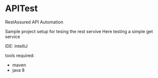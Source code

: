 # APITest
RestAssured API Automation 

Sample project setup for tesing the rest servive
Here testing a simple get service

IDE: 
IntelliJ

tools required:
- maven
- java 8
